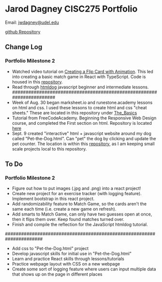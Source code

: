 # Jarod Dagney CISC275 Portfolio

Email: <jwdagney@udel.edu>

[github Repository](https://github.com/jwdagney55/jwdagney55.github.io)

## Change Log
### Portfolio Milestone 2
- Watched video tutorial on [Creating a Flip Card with Animation](https://www.youtube.com/watch?v=qrZFo1jLG-4). This led into creating a basic match game in React with TypeScript. Code is housed in this [repository](https://github.com/jwdagney55/react-match-game).
- Read through [htmldog](https://htmldog.com/guides/javascript/) javascript beginner and intermediate lessons.
######################################################################
- Week of Aug. 30 began marksheet.io and runestone.academy lessons on html and css. I used these lessons to create html and css "cheat sheets." These are located in this repository under [The_Basics](https://github.com/jwdagney55/jwdagney55.github.io/tree/main/The_Basics)
- Tutorial from FreeCodeAcademy. Beginning the Responsive Web Design course, and completed the First section on html. Repository is located [here](https://github.com/jwdagney55/CISC275-Tutorials)
- Sept. 9 created "interactive" html + javascript website around my dog called "Pet-the-Dog.html". Can "pet" the dog by clicking and update the pet counter. The location is within this [repository](https://github.com/jwdagney55/jwdagney55.github.io/tree/main/Projects), as I am keeping small scale projects local to this repository.

## To Do
### Portfolio Milestone 2
- Figure out how to put images (.jpg and .png) into a react project!
- Create new project for an exercise tracker (with logging feature). Implement bootstrap in this react project.
- Add randomizability feature to Match Game, so the cards aren't the same each time (i.e. create a new game on refresh).
- Add smarts to Match Game, can only have two guesses open at once, then it flips them over. Keep found matches turned over.
- Finish and compile the reflection for the JavaScript htmldog tutorial.

######################################################################

- Add css to "Pet-the-Dog.html" project
- Develop javascript skills for initial use in "Pet-the-Dog.html"
- Learn and practice React skills through lessons/tutorials
- Practice webpage layout with CSS on a new webpage
- Create some sort of logging feature where users can input multiple data that shows up on the page in different places

